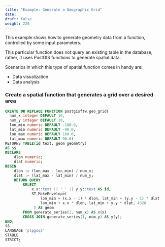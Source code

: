 ```yaml
---
title: "Example: Generate a Geographic Grid"
date:
draft: false
weight: 220
---
```


This example shows how to generate geometry data from a function, controlled by some input parameters. 

This particular function does not query an existing table in the database; rather, it uses PostGIS functions to generate spatial data.

Scenarios in which this type of spatial function comes in handy are:

* Data visualization
* Data analysis

### Create a spatial function that generates a grid over a desired area 

```sql
CREATE OR REPLACE FUNCTION postgisftw.geo_grid(
  num_x integer DEFAULT 10,
  num_y integer DEFAULT 10,
  lon_min numeric DEFAULT -180.0,
  lat_min numeric DEFAULT -90.0,
  lon_max numeric DEFAULT 180.0,
  lat_max numeric DEFAULT 90.0)
RETURNS TABLE(id text, geom geometry)
AS $$
DECLARE
    dlon numeric;
    dlat numeric;
BEGIN
    dlon := (lon_max - lon_min) / num_x;
    dlat := (lat_max - lat_min) / num_y;
	RETURN QUERY
		SELECT
			x.x::text || '_' || y.y::text AS id,
			ST_MakeEnvelope(
                lon_min + (x.x - 1) * dlon, lat_min + (y.y - 1) * dlat,
                lon_min + x.x * dlon, lat_min + y.y * dlat, 4326
             ) AS geom
		FROM generate_series(1, num_x) AS x(x)
        CROSS JOIN generate_series(1, num_y) AS y(y);
END;
$$
LANGUAGE 'plpgsql'
STABLE
STRICT;
```

